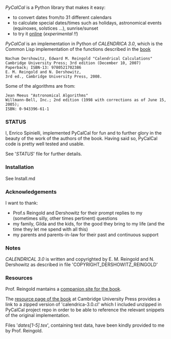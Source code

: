 _PyCalCal_ is a Python library that makes it easy:

- to convert dates from/to 31 different calendars
- to calculate special dates/times such as holidays, astronomical events (equinoxes,
  solstices ...), sunrise/sunset
- to try it [online][pycalcalonline] (_experimental !!_)

_PyCalCal_ is an implementation in Python of _CALENDRICA 3.0_, which is the Common Lisp
implementation of the functions described in the [book][calcalbook]

    Nachum Dershowitz, Edward M. Reingold "Calendrical Calculations"
    Cambridge University Press; 3rd edition (December 10, 2007)
    Paperback; ISBN-13: 9780521702386
    E. M. Reingold and N. Dershowitz,
    3rd ed., Cambridge University Press, 2008.

Some of the algorithms are from:

    Jean Meeus "Astronomical Algorithms"
    Willmann-Bell, Inc.; 2nd edition (1998 with corrections as of June 15, 2005);
    ISBN: 0-943396-61-1

### STATUS

I, Enrico Spinielli, implemented PyCalCal for fun and to further glory in the beauty of
the work of the authors of the book. Having said so, PyCalCal code is pretty well tested
and usable.

See '_STATUS_' file for further details.

### Installation

See Install.md

### Acknowledgements

I want to thank:

- Prof.s Reingold and Dershowitz for their prompt replies to my (sometimes silly, other
  times pertinent) questions
- my family, Gilda and the kids, for the good they bring to my life (and the time they
  let me spend with all this)
- my parents and parents-in-law for their past and continuous support

### Notes

_CALENDRICAL 3.0_ is written and copyrighted by E. M. Reingold and N. Dershowitz as
described in file 'COPYRIGHT_DERSHOWITZ_REINGOLD'

### Resources

Prof. Reingold mantains a [companion site for the book][bookcompanionsite].

The [resource page of the book][bookrespage] at Cambridge University Press provides a
link to a zipped version of 'calendrica-3.0.cl' which I included unzipped in PyCalCal
project repo in order to be able to reference the relevant snippets of the original
implementation.

Files '_dates[1-5].tex_', containing test data, have been kindly provided to me by Prof.
Reingold.

[calcalbook]:
  http://www.cambridge.org/ch/academic/subjects/computer-science/computing-general-interest/calendrical-calculations-3rd-edition
  "Calendrical Calculations"
[bookrespage]:
  http://www.cambridge.org/ch/academic/subjects/computer-science/computing-general-interest/calendrical-calculations-3rd-edition#resources
  "Calendrical Calculations's resource page at Cambridge University Press"
[c3zip]:
  http://www.cambridge.org/download_file/202891
  "Zip file of Calendrica 3.0 source at Cambridge University Press"
[pycalcalonline]: http://calendrica.appspot.com "PyCalCal online application"
[bookcompanionsite]:
  http://emr.cs.iit.edu/home/reingold/calendar-book/third-edition/index.html
  "Calendrical Calculations' book companion site"
